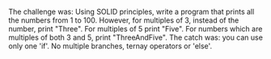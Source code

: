 The challenge was:
Using SOLID principles, write a program that prints all the numbers from 1 to 100. However, for multiples of 3, instead of the number, print "Three". For multiples of 5 print "Five". For numbers which are multiples of both 3 and 5, print "ThreeAndFive".
The catch was: you can use only one 'if'. No multiple branches, ternay operators or 'else'.